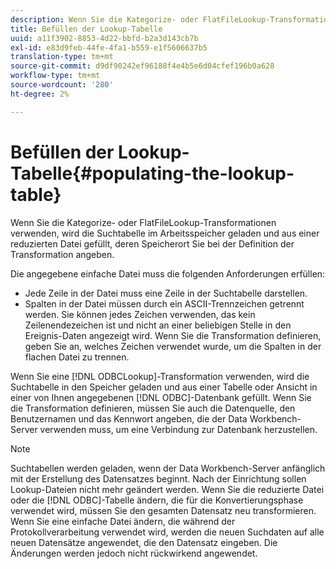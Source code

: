 ```yaml
---
description: Wenn Sie die Kategorize- oder FlatFileLookup-Transformationen verwenden, wird die Suchtabelle im Arbeitsspeicher geladen und aus einer reduzierten Datei gefüllt, deren Speicherort Sie bei der Definition der Transformation angeben.
title: Befüllen der Lookup-Tabelle
uuid: a11f3902-8853-4d22-bbfd-b2a3d143cb7b
exl-id: e83d9feb-44fe-4fa1-b559-e1f5606637b5
translation-type: tm+mt
source-git-commit: d9df90242ef96188f4e4b5e6d04cfef196b0a628
workflow-type: tm+mt
source-wordcount: '280'
ht-degree: 2%

---
```


# Befüllen der Lookup-Tabelle{#populating-the-lookup-table}

Wenn Sie die Kategorize- oder FlatFileLookup-Transformationen verwenden, wird die Suchtabelle im Arbeitsspeicher geladen und aus einer reduzierten Datei gefüllt, deren Speicherort Sie bei der Definition der Transformation angeben.

Die angegebene einfache Datei muss die folgenden Anforderungen erfüllen:

* Jede Zeile in der Datei muss eine Zeile in der Suchtabelle darstellen.
* Spalten in der Datei müssen durch ein ASCII-Trennzeichen getrennt werden. Sie können jedes Zeichen verwenden, das kein Zeilenendezeichen ist und nicht an einer beliebigen Stelle in den Ereignis-Daten angezeigt wird. Wenn Sie die Transformation definieren, geben Sie an, welches Zeichen verwendet wurde, um die Spalten in der flachen Datei zu trennen.

Wenn Sie eine [!DNL ODBCLookup]-Transformation verwenden, wird die Suchtabelle in den Speicher geladen und aus einer Tabelle oder Ansicht in einer von Ihnen angegebenen [!DNL ODBC]-Datenbank gefüllt. Wenn Sie die Transformation definieren, müssen Sie auch die Datenquelle, den Benutzernamen und das Kennwort angeben, die der Data Workbench-Server verwenden muss, um eine Verbindung zur Datenbank herzustellen.

>[!NOTE]
>
>Suchtabellen werden geladen, wenn der Data Workbench-Server anfänglich mit der Erstellung des Datensatzes beginnt. Nach der Einrichtung sollen Lookup-Dateien nicht mehr geändert werden. Wenn Sie die reduzierte Datei oder die [!DNL ODBC]-Tabelle ändern, die für die Konvertierungsphase verwendet wird, müssen Sie den gesamten Datensatz neu transformieren. Wenn Sie eine einfache Datei ändern, die während der Protokollverarbeitung verwendet wird, werden die neuen Suchdaten auf alle neuen Datensätze angewendet, die den Datensatz eingeben. Die Änderungen werden jedoch nicht rückwirkend angewendet.
